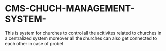 # CMS-CHUCH-MANAGEMENT-SYSTEM-
This is system for churches to control all the acitivites related to churches in a centralized system moreover all the churches can also get connected to each other in case of probel
